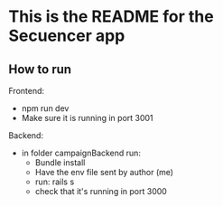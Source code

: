 # This is the README for the Secuencer app

## How to run

Frontend:

- npm run dev
- Make sure it is running in port 3001

Backend:

- in folder campaignBackend run:
  - Bundle install
  - Have the env file sent by author (me)
  - run: rails s
  - check that it's running in port 3000
